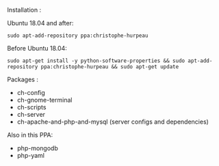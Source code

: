 Installation :

Ubuntu 18.04 and after:

```
sudo apt-add-repository ppa:christophe-hurpeau
```

Before Ubuntu 18.04:

```
sudo apt-get install -y python-software-properties && sudo apt-add-repository ppa:christophe-hurpeau && sudo apt-get update
```

Packages :

- ch-config
- ch-gnome-terminal
- ch-scripts
- ch-server
- ch-apache-and-php-and-mysql (server configs and dependencies)


Also in this PPA:

- php-mongodb
- php-yaml
